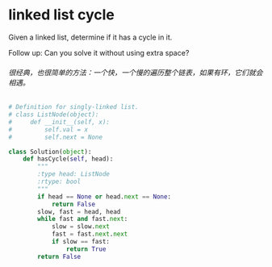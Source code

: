 # linked list cycle

Given a linked list, determine if it has a cycle in it.

Follow up:
Can you solve it without using extra space?

###### 很经典，也很简单的方法：一个快，一个慢的遍历整个链表，如果有环，它们就会相遇。

```python
# Definition for singly-linked list.
# class ListNode(object):
#     def __init__(self, x):
#         self.val = x
#         self.next = None

class Solution(object):
    def hasCycle(self, head):
        """
        :type head: ListNode
        :rtype: bool
        """
        if head == None or head.next == None:
            return False
        slow, fast = head, head
        while fast and fast.next:
            slow = slow.next
            fast = fast.next.next
            if slow == fast:
                return True
        return False
        
```
